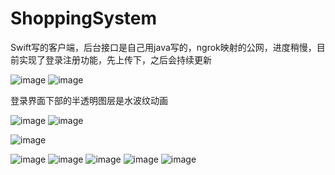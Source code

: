 # ShoppingSystem

Swift写的客户端，后台接口是自己用java写的，ngrok映射的公网，进度稍慢，目前实现了登录注册功能，先上传下，之后会持续更新

![image](https://github.com/suzee/ShoppingSystem/blob/master/screenshot/publish.gif)
![image](https://github.com/suzee/ShoppingSystem/blob/master/screenshot/detail.gif)

登录界面下部的半透明图层是水波纹动画

![image](https://github.com/suzee/ShoppingSystem/raw/master/screenshot/Simulator%20Screen%20Shot%202016%E5%B9%B47%E6%9C%8816%E6%97%A5%20%E4%B8%8B%E5%8D%888.03.59.png)
![image](https://github.com/suzee/ShoppingSystem/raw/master/screenshot/dynamic.gif?raw=true)

![image](https://github.com/suzee/ShoppingSystem/raw/master/screenshot/fabu.gif?raw=true)


![image](https://github.com/suzee/ShoppingSystem/blob/master/screenshot/Simulator%20Screen%20Shot%202016%E5%B9%B48%E6%9C%8810%E6%97%A5%20%E4%B8%8A%E5%8D%8810.26.48.png)
![image](https://github.com/suzee/ShoppingSystem/blob/master/screenshot/Simulator%20Screen%20Shot%202016%E5%B9%B48%E6%9C%8810%E6%97%A5%20%E4%B8%8A%E5%8D%8810.26.44.png)
![image](https://github.com/suzee/ShoppingSystem/blob/master/screenshot/Simulator%20Screen%20Shot%202016%E5%B9%B49%E6%9C%8814%E6%97%A5%20%E4%B8%8B%E5%8D%888.55.49.png)
![image](https://github.com/suzee/ShoppingSystem/blob/master/screenshot/Simulator%20Screen%20Shot%202016%E5%B9%B49%E6%9C%8814%E6%97%A5%20%E4%B8%8B%E5%8D%888.54.28.png)
![image](https://github.com/suzee/ShoppingSystem/blob/master/screenshot/img_0844.png)

